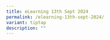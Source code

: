 ```yaml
---
title: eLearning 13th Sept 2024
permalink: /elearning-13th-sept-2024/
variant: tiptap
description: ""
---
```

